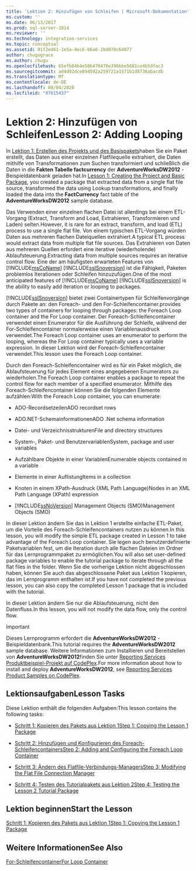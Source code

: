 ```yaml
---
title: 'Lektion 2: Hinzufügen von Schleifen | Microsoft-Dokumentation'
ms.custom: ''
ms.date: 06/13/2017
ms.prod: sql-server-2014
ms.reviewer: ''
ms.technology: integration-services
ms.topic: conceptual
ms.assetid: 01f2ed61-1e5a-4ec6-b6a6-2bd070c64077
author: chugugrace
ms.author: chugu
ms.openlocfilehash: 65efb84b4e50b470470e396bbe5681ce4b5dfac3
ms.sourcegitcommit: ad4d92dce894592a259721a1571b1d8736abacdb
ms.translationtype: MT
ms.contentlocale: de-DE
ms.lasthandoff: 08/04/2020
ms.locfileid: "87615437"
---
```

# <a name="lesson-2-adding-looping"></a><span data-ttu-id="f8519-102">Lektion 2: Hinzufügen von Schleifen</span><span class="sxs-lookup"><span data-stu-id="f8519-102">Lesson 2: Adding Looping</span></span>
  <span data-ttu-id="f8519-103">In [Lektion 1: Erstellen des Projekts und des Basispakets](lesson-1-create-a-project-and-basic-package-with-ssis.md)haben Sie ein Paket erstellt, das Daten aus einer einzelnen Flatfilequelle extrahiert, die Daten mithilfe von Transformationen zum Suchen transformiert und schließlich die Daten in die **Fakten Tabelle factcurrency** der **AdventureWorksDW2012** -Beispieldatenbank geladen hat.</span><span class="sxs-lookup"><span data-stu-id="f8519-103">In [Lesson 1: Creating the Project and Basic Package](lesson-1-create-a-project-and-basic-package-with-ssis.md), you created a package that extracted data from a single flat file source, transformed the data using Lookup transformations, and finally loaded the data into the **FactCurrency** fact table of the **AdventureWorksDW2012** sample database.</span></span>  
  
 <span data-ttu-id="f8519-104">Das Verwenden einer einzelnen flachen Datei ist allerdings bei einem ETL-Vorgang (Extract, Transform and Load, Extrahieren, Transformieren und Laden) selten.</span><span class="sxs-lookup"><span data-stu-id="f8519-104">However, it is rare for an extract, transform, and load (ETL) process to use a single flat file.</span></span> <span data-ttu-id="f8519-105">Von einem typischen ETL-Vorgang würden Daten aus mehreren flachen Dateiquellen extrahiert.</span><span class="sxs-lookup"><span data-stu-id="f8519-105">A typical ETL process would extract data from multiple flat file sources.</span></span> <span data-ttu-id="f8519-106">Das Extrahieren von Daten aus mehreren Quellen erfordert eine iterative (wiederholende) Ablaufsteuerung.</span><span class="sxs-lookup"><span data-stu-id="f8519-106">Extracting data from multiple sources requires an iterative control flow.</span></span> <span data-ttu-id="f8519-107">Eine der am häufigsten erwarteten Features von [!INCLUDE[msCoName](../includes/msconame-md.md)] [!INCLUDE[ssISnoversion](../includes/ssisnoversion-md.md)] ist die Fähigkeit, Paketen problemlos Iterationen oder Schleifen hinzuzufügen.</span><span class="sxs-lookup"><span data-stu-id="f8519-107">One of the most anticipated features of [!INCLUDE[msCoName](../includes/msconame-md.md)] [!INCLUDE[ssISnoversion](../includes/ssisnoversion-md.md)] is the ability to easily add iteration or looping to packages.</span></span>  
  
 [!INCLUDE[ssISnoversion](../includes/ssisnoversion-md.md)] <span data-ttu-id="f8519-108">bietet zwei Containertypen für Schleifenvorgänge durch Pakete an: den Foreach- und den For-Schleifencontainer.</span><span class="sxs-lookup"><span data-stu-id="f8519-108">provides two types of containers for looping through packages: the Foreach Loop container and the For Loop container.</span></span> <span data-ttu-id="f8519-109">Der Foreach-Schleifencontainer verwendet einen Enumerator für die Ausführung der Schleife, während der For-Schleifencontainer normalerweise einen Variablenausdruck verwendet.</span><span class="sxs-lookup"><span data-stu-id="f8519-109">The Foreach Loop container uses an enumerator to perform the looping, whereas the For Loop container typically uses a variable expression.</span></span> <span data-ttu-id="f8519-110">In dieser Lektion wird der Foreach-Schleifencontainer verwendet.</span><span class="sxs-lookup"><span data-stu-id="f8519-110">This lesson uses the Foreach Loop container.</span></span>  
  
 <span data-ttu-id="f8519-111">Durch den Foreach-Schleifencontainer wird es für ein Paket möglich, die Ablaufsteuerung für jedes Element eines angegebenen Enumerators zu wiederholen.</span><span class="sxs-lookup"><span data-stu-id="f8519-111">The Foreach Loop container enables a package to repeat the control flow for each member of a specified enumerator.</span></span> <span data-ttu-id="f8519-112">Mithilfe des Foreach-Schleifencontainer können Sie die folgenden Elemente aufzählen:</span><span class="sxs-lookup"><span data-stu-id="f8519-112">With the Foreach Loop container, you can enumerate:</span></span>  
  
-   <span data-ttu-id="f8519-113">ADO-Recordsetzeilen</span><span class="sxs-lookup"><span data-stu-id="f8519-113">ADO recordset rows</span></span>  
  
-   <span data-ttu-id="f8519-114">ADO.NET-Schemainformationen</span><span class="sxs-lookup"><span data-stu-id="f8519-114">ADO .Net schema information</span></span>  
  
-   <span data-ttu-id="f8519-115">Datei- und Verzeichnisstrukturen</span><span class="sxs-lookup"><span data-stu-id="f8519-115">File and directory structures</span></span>  
  
-   <span data-ttu-id="f8519-116">System-, Paket- und Benutzervariablen</span><span class="sxs-lookup"><span data-stu-id="f8519-116">System, package and user variables</span></span>  
  
-   <span data-ttu-id="f8519-117">Aufzählbare Objekte in einer Variablen</span><span class="sxs-lookup"><span data-stu-id="f8519-117">Enumerable objects contained in a variable</span></span>  
  
-   <span data-ttu-id="f8519-118">Elemente in einer Auflistung</span><span class="sxs-lookup"><span data-stu-id="f8519-118">Items in a collection</span></span>  
  
-   <span data-ttu-id="f8519-119">Knoten in einem XPath-Ausdruck (XML Path Language)</span><span class="sxs-lookup"><span data-stu-id="f8519-119">Nodes in an XML Path Language (XPath) expression</span></span>  
  
-   [!INCLUDE[ssNoVersion](../includes/ssnoversion-md.md)] <span data-ttu-id="f8519-120">Management Objects (SMO)</span><span class="sxs-lookup"><span data-stu-id="f8519-120">Management Objects (SMO)</span></span>  
  
 <span data-ttu-id="f8519-121">In dieser Lektion ändern Sie das in Lektion 1 erstellte einfache ETL-Paket, um die Vorteile des Foreach-Schleifencontainers nutzen zu können.</span><span class="sxs-lookup"><span data-stu-id="f8519-121">In this lesson, you will modify the simple ETL package created in Lesson 1 to take advantage of the Foreach Loop container.</span></span> <span data-ttu-id="f8519-122">Sie legen auch benutzerdefinierte Paketvariablen fest, um die Iteration durch alle flachen Dateien im Ordner für das Lernprogrammpaket zu ermöglichen.</span><span class="sxs-lookup"><span data-stu-id="f8519-122">You will also set user-defined package variables to enable the tutorial package to iterate through all the flat files in the folder.</span></span> <span data-ttu-id="f8519-123">Wenn Sie die vorherige Lektion nicht abgeschlossen haben, können Sie auch das abgeschlossene Paket aus Lektion 1 kopieren, das im Lernprogramm enthalten ist.</span><span class="sxs-lookup"><span data-stu-id="f8519-123">If you have not completed the previous lesson, you can also copy the completed Lesson 1 package that is included with the tutorial.</span></span>  
  
 <span data-ttu-id="f8519-124">In dieser Lektion ändern Sie nur die Ablaufsteuerung, nicht den Datenfluss.</span><span class="sxs-lookup"><span data-stu-id="f8519-124">In this lesson, you will not modify the data flow, only the control flow.</span></span>  
  
> [!IMPORTANT]  
>  <span data-ttu-id="f8519-125">Dieses Lernprogramm erfordert die **AdventureWorksDW2012** -Beispieldatenbank.</span><span class="sxs-lookup"><span data-stu-id="f8519-125">This tutorial requires the **AdventureWorksDW2012** sample database.</span></span> <span data-ttu-id="f8519-126">Weitere Informationen zum Installieren und Bereitstellen von **AdventureWorksDW2012**finden Sie unter [Reporting Services Produktbeispiel-Projekt auf CodePlex](https://go.microsoft.com/fwlink/p/?LinkID=526910).</span><span class="sxs-lookup"><span data-stu-id="f8519-126">For more information about how to install and deploy **AdventureWorksDW2012**, see [Reporting Services Product Samples on CodePlex](https://go.microsoft.com/fwlink/p/?LinkID=526910).</span></span>  
  
## <a name="lesson-tasks"></a><span data-ttu-id="f8519-127">Lektionsaufgaben</span><span class="sxs-lookup"><span data-stu-id="f8519-127">Lesson Tasks</span></span>  
 <span data-ttu-id="f8519-128">Diese Lektion enthält die folgenden Aufgaben:</span><span class="sxs-lookup"><span data-stu-id="f8519-128">This lesson contains the following tasks:</span></span>  
  
-   [<span data-ttu-id="f8519-129">Schritt 1: Kopieren des Pakets aus Lektion 1</span><span class="sxs-lookup"><span data-stu-id="f8519-129">Step 1: Copying the Lesson 1 Package</span></span>](lesson-2-1-copying-the-lesson-1-package.md)  
  
-   [<span data-ttu-id="f8519-130">Schritt 2: Hinzufügen und Konfigurieren des Foreach-Schleifencontainers</span><span class="sxs-lookup"><span data-stu-id="f8519-130">Step 2: Adding and Configuring the Foreach Loop Container</span></span>](lesson-2-2-adding-and-configuring-the-foreach-loop-container.md)  
  
-   [<span data-ttu-id="f8519-131">Schritt 3: Ändern des Flatfile-Verbindungs-Managers</span><span class="sxs-lookup"><span data-stu-id="f8519-131">Step 3: Modifying the Flat File Connection Manager</span></span>](lesson-2-3-modifying-the-flat-file-connection-manager.md)  
  
-   [<span data-ttu-id="f8519-132">Schritt 4: Testen des Tutorialpakets aus Lektion 2</span><span class="sxs-lookup"><span data-stu-id="f8519-132">Step 4: Testing the Lesson 2 Tutorial Package</span></span>](lesson-2-4-testing-the-lesson-2-tutorial-package.md)  
  
## <a name="start-the-lesson"></a><span data-ttu-id="f8519-133">Lektion beginnen</span><span class="sxs-lookup"><span data-stu-id="f8519-133">Start the Lesson</span></span>  
 [<span data-ttu-id="f8519-134">Schritt 1: Kopieren des Pakets aus Lektion 1</span><span class="sxs-lookup"><span data-stu-id="f8519-134">Step 1: Copying the Lesson 1 Package</span></span>](lesson-2-1-copying-the-lesson-1-package.md)  
  
## <a name="see-also"></a><span data-ttu-id="f8519-135">Weitere Informationen</span><span class="sxs-lookup"><span data-stu-id="f8519-135">See Also</span></span>  
 [<span data-ttu-id="f8519-136">For-Schleifencontainer</span><span class="sxs-lookup"><span data-stu-id="f8519-136">For Loop Container</span></span>](control-flow/for-loop-container.md)  
  
  
